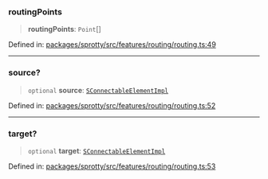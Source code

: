 
### routingPoints

> **routingPoints**: `Point`[]

Defined in: [packages/sprotty/src/features/routing/routing.ts:49](https://github.com/eclipse-sprotty/sprotty/blob/f9b2433481cc27a1ac0c92d525a92039ae7f6c76/packages/sprotty/src/features/routing/routing.ts#L49)

***

### source?

> `optional` **source**: [`SConnectableElementImpl`](../Class.SConnectableElementImpl)

Defined in: [packages/sprotty/src/features/routing/routing.ts:52](https://github.com/eclipse-sprotty/sprotty/blob/f9b2433481cc27a1ac0c92d525a92039ae7f6c76/packages/sprotty/src/features/routing/routing.ts#L52)

***

### target?

> `optional` **target**: [`SConnectableElementImpl`](../Class.SConnectableElementImpl)

Defined in: [packages/sprotty/src/features/routing/routing.ts:53](https://github.com/eclipse-sprotty/sprotty/blob/f9b2433481cc27a1ac0c92d525a92039ae7f6c76/packages/sprotty/src/features/routing/routing.ts#L53)
